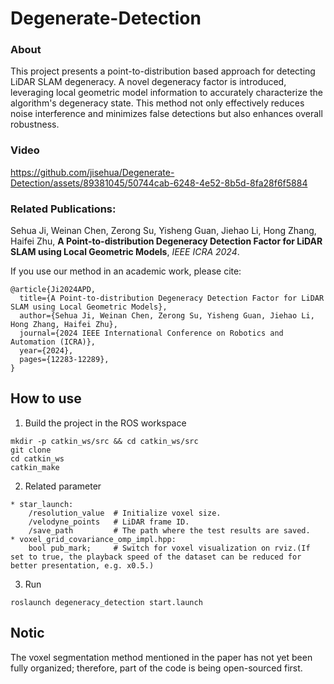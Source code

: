# Degenerate-Detection

### About
This project presents a point-to-distribution based approach for detecting LiDAR SLAM degeneracy. A novel degeneracy factor is introduced, leveraging local geometric model information to accurately characterize the algorithm's degeneracy state. This method not only effectively reduces noise interference and minimizes false detections but also enhances overall robustness.

### Video
https://github.com/jisehua/Degenerate-Detection/assets/89381045/50744cab-6248-4e52-8b5d-8fa28f6f5884

### Related Publications:
Sehua Ji, Weinan Chen, Zerong Su, Yisheng Guan, Jiehao Li, Hong Zhang, Haifei Zhu, **A Point-to-distribution Degeneracy Detection Factor for LiDAR SLAM using Local Geometric Models**, *IEEE ICRA 2024*.

If you use our method in an academic work, please cite:
```
@article{Ji2024APD,
  title={A Point-to-distribution Degeneracy Detection Factor for LiDAR SLAM using Local Geometric Models},
  author={Sehua Ji, Weinan Chen, Zerong Su, Yisheng Guan, Jiehao Li, Hong Zhang, Haifei Zhu},
  journal={2024 IEEE International Conference on Robotics and Automation (ICRA)},
  year={2024},
  pages={12283-12289},
}
```

## How to use

1. Build the project in the ROS workspace
  ```
  mkdir -p catkin_ws/src && cd catkin_ws/src
  git clone
  cd catkin_ws
  catkin_make
  ```
2. Related parameter
  ```
  * star_launch:
      /resolution_value  # Initialize voxel size.
      /velodyne_points   # LiDAR frame ID.
      /save_path         # The path where the test results are saved.
  * voxel_grid_covariance_omp_impl.hpp:
      bool pub_mark;     # Switch for voxel visualization on rviz.(If set to true, the playback speed of the dataset can be reduced for better presentation, e.g. x0.5.)
  ```
3. Run
  ```
  roslaunch degeneracy_detection start.launch
  ```
## Notic
The voxel segmentation method mentioned in the paper has not yet been fully organized; therefore, part of the code is being open-sourced first.
